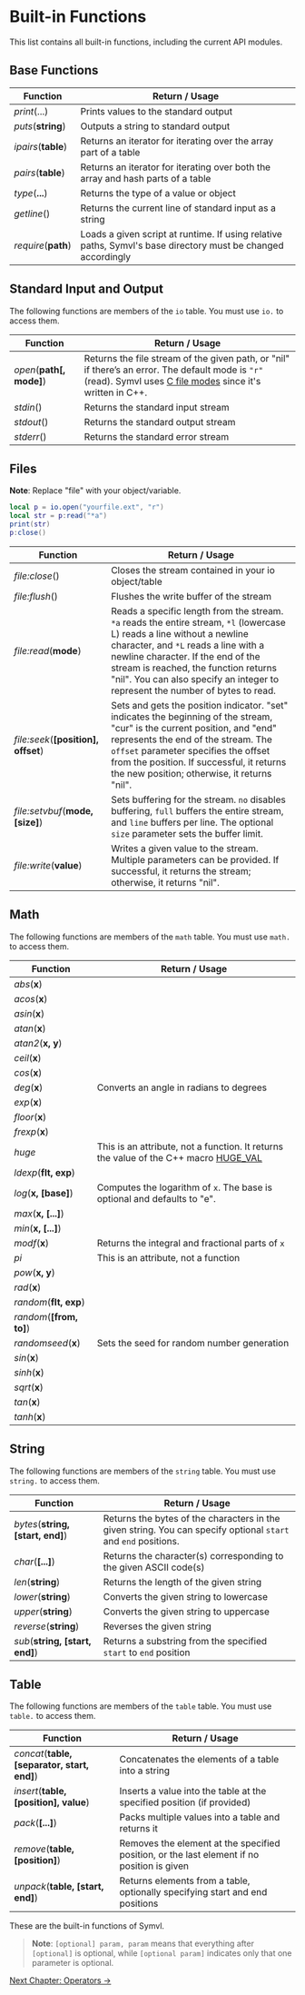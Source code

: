 # Built-in Functions

This list contains all built-in functions, including the current API modules.

## Base Functions

| Function            | Return / Usage                                             |
|---------------------|------------------------------------------------------------|
| *print*(...)        | Prints values to the standard output                        |
| *puts*(**string**)  | Outputs a string to standard output                         |
| *ipairs*(**table**) | Returns an iterator for iterating over the array part of a table |
| *pairs*(**table**)  | Returns an iterator for iterating over both the array and hash parts of a table |
| *type*(**...**)     | Returns the type of a value or object                       |
| *getline*()         | Returns the current line of standard input as a string      |
| *require*(**path**) | Loads a given script at runtime. If using relative paths, Symvl's base directory must be changed accordingly |

## Standard Input and Output

The following functions are members of the `io` table. You must use `io.` to access them.

| Function                   | Return / Usage                                                                 |
|----------------------------|--------------------------------------------------------------------------------|
| *open*(**path[, mode]**)    | Returns the file stream of the given path, or "nil" if there’s an error. The default mode is `"r"` (read). Symvl uses [C file modes](https://www.tutorialspoint.com/cprogramming/c_file_io.htm) since it's written in C++. |
| *stdin*()                   | Returns the standard input stream                                              |
| *stdout*()                  | Returns the standard output stream                                             |
| *stderr*()                  | Returns the standard error stream                                              |

## Files

**Note**: Replace "file" with your object/variable.

```lua
local p = io.open("yourfile.ext", "r")
local str = p:read("*a")
print(str)
p:close()
```

| Function                  | Return / Usage                                                                 |
|---------------------------|--------------------------------------------------------------------------------|
| *file:close*()             | Closes the stream contained in your io object/table                            |
| *file:flush*()             | Flushes the write buffer of the stream                                         |
| *file:read*(**mode**)       | Reads a specific length from the stream. `*a` reads the entire stream, `*l` (lowercase L) reads a line without a newline character, and `*L` reads a line with a newline character. If the end of the stream is reached, the function returns "nil". You can also specify an integer to represent the number of bytes to read. |
| *file:seek*(**[position], offset**) | Sets and gets the position indicator. "set" indicates the beginning of the stream, "cur" is the current position, and "end" represents the end of the stream. The `offset` parameter specifies the offset from the position. If successful, it returns the new position; otherwise, it returns "nil". |
| *file:setvbuf*(**mode, [size]**)  | Sets buffering for the stream. `no` disables buffering, `full` buffers the entire stream, and `line` buffers per line. The optional `size` parameter sets the buffer limit. |
| *file:write*(**value**)    | Writes a given value to the stream. Multiple parameters can be provided. If successful, it returns the stream; otherwise, it returns "nil". |

## Math

The following functions are members of the `math` table. You must use `math.` to access them.

| Function                 | Return / Usage                                                                   |
|--------------------------|----------------------------------------------------------------------------------|
| *abs*(**x**)             |
| *acos*(**x**)            |
| *asin*(**x**)            |
| *atan*(**x**)            |
| *atan2*(**x, y**)        |
| *ceil*(**x**)            |
| *cos*(**x**)             |
| *deg*(**x**)             | Converts an angle in radians to degrees                                           |
| *exp*(**x**)             |
| *floor*(**x**)           |
| *frexp*(**x**)           |
| *huge*                   | This is an attribute, not a function. It returns the value of the C++ macro [HUGE_VAL](https://en.cppreference.com/w/cpp/numeric/math/HUGE_VAL) |
| *ldexp*(**flt, exp**)    |
| *log*(**x, [base]**)     | Computes the logarithm of `x`. The base is optional and defaults to "e".          |
| *max*(**x, [...]**)      |
| *min*(**x, [...]**)      |
| *modf*(**x**)            | Returns the integral and fractional parts of `x`                                  |
| *pi*                     | This is an attribute, not a function                                              |
| *pow*(**x, y**)          |
| *rad*(**x**)             |
| *random*(**flt, exp**)   |
| *random*(**[from, to]**) |
| *randomseed*(**x**)      | Sets the seed for random number generation                                        |
| *sin*(**x**)             |
| *sinh*(**x**)            |
| *sqrt*(**x**)            |
| *tan*(**x**)             |
| *tanh*(**x**)            |

## String

The following functions are members of the `string` table. You must use `string.` to access them.

| Function                        | Return / Usage                                                          |
|---------------------------------|-------------------------------------------------------------------------|
| *bytes*(**string, [start, end]**) | Returns the bytes of the characters in the given string. You can specify optional `start` and `end` positions. |
| *char*(**[...]**)               | Returns the character(s) corresponding to the given ASCII code(s)        |
| *len*(**string**)               | Returns the length of the given string                                   |
| *lower*(**string**)             | Converts the given string to lowercase                                   |
| *upper*(**string**)             | Converts the given string to uppercase                                   |
| *reverse*(**string**)           | Reverses the given string                                                |
| *sub*(**string, [start, end]**)  | Returns a substring from the specified `start` to `end` position         |

## Table

The following functions are members of the `table` table. You must use `table.` to access them.

| Function                                 | Return / Usage                                                          |
|------------------------------------------|-------------------------------------------------------------------------|
| *concat*(**table, [separator, start, end]**) | Concatenates the elements of a table into a string                        |
| *insert*(**table, [position], value**)    | Inserts a value into the table at the specified position (if provided)    |
| *pack*(**[...]**)                        | Packs multiple values into a table and returns it                        |
| *remove*(**table, [position]**)          | Removes the element at the specified position, or the last element if no position is given |
| *unpack*(**table, [start, end]**)        | Returns elements from a table, optionally specifying start and end positions |

These are the built-in functions of Symvl.

> **Note**: `[optional] param, param` means that everything after `[optional]` is optional, while `[optional param]` indicates only that one parameter is optional.

[Next Chapter: Operators →](https://github.com/BlackFoX1991/Symvl/tree/main/docs/operators.md)
